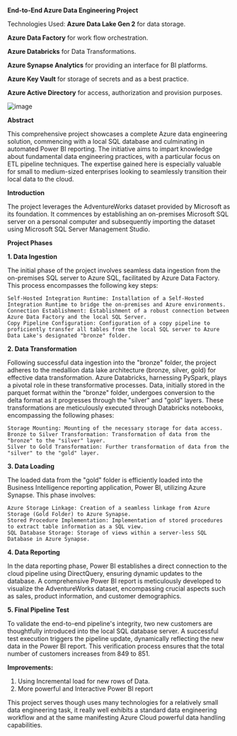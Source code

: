 **End-to-End Azure Data Engineering Project**

Technologies Used:
**Azure Data Lake Gen 2** for data storage.

**Azure Data Factory** for work flow orchestration.

**Azure Databricks** for Data Transformations.

**Azure Synapse Analytics** for providing an interface for BI platforms.

**Azure Key Vault** for storage of secrets and as a best practice.

**Azure Active Directory** for access, authorization and provision purposes.

![image](https://github.com/MuhammadZakiAhmad/dataengineeringendtoendproject_1/assets/110293196/bffde6b6-5b4d-452b-945a-72a6390d4b23)




**Abstract**

This comprehensive project showcases a complete Azure data engineering solution, commencing with a local SQL database and culminating in automated Power BI reporting. The initiative aims to impart knowledge about fundamental data engineering practices, with a particular focus on ETL pipeline techniques. The expertise gained here is especially valuable for small to medium-sized enterprises looking to seamlessly transition their local data to the cloud.

**Introduction**

The project leverages the AdventureWorks dataset provided by Microsoft as its foundation. It commences by establishing an on-premises Microsoft SQL server on a personal computer and subsequently importing the dataset using Microsoft SQL Server Management Studio.

**Project Phases**

**1. Data Ingestion**

The initial phase of the project involves seamless data ingestion from the on-premises SQL server to Azure SQL, facilitated by Azure Data Factory. This process encompasses the following key steps:

    Self-Hosted Integration Runtime: Installation of a Self-Hosted Integration Runtime to bridge the on-premises and Azure environments.
    Connection Establishment: Establishment of a robust connection between Azure Data Factory and the local SQL Server.
    Copy Pipeline Configuration: Configuration of a copy pipeline to proficiently transfer all tables from the local SQL server to Azure Data Lake's designated "bronze" folder.

**2. Data Transformation**

Following successful data ingestion into the "bronze" folder, the project adheres to the medallion data lake architecture (bronze, silver, gold) for effective data transformation. Azure Databricks, harnessing PySpark, plays a pivotal role in these transformative processes. Data, initially stored in the parquet format within the "bronze" folder, undergoes conversion to the delta format as it progresses through the "silver" and "gold" layers. These transformations are meticulously executed through Databricks notebooks, encompassing the following phases:

    Storage Mounting: Mounting of the necessary storage for data access.
    Bronze to Silver Transformation: Transformation of data from the "bronze" to the "silver" layer.
    Silver to Gold Transformation: Further transformation of data from the "silver" to the "gold" layer.

**3. Data Loading**

The loaded data from the "gold" folder is efficiently loaded into the Business Intelligence reporting application, Power BI, utilizing Azure Synapse. This phase involves:

    Azure Storage Linkage: Creation of a seamless linkage from Azure Storage (Gold Folder) to Azure Synapse.
    Stored Procedure Implementation: Implementation of stored procedures to extract table information as a SQL view.
    SQL Database Storage: Storage of views within a server-less SQL Database in Azure Synapse.

**4. Data Reporting**

In the data reporting phase, Power BI establishes a direct connection to the cloud pipeline using DirectQuery, ensuring dynamic updates to the database. A comprehensive Power BI report is meticulously developed to visualize the AdventureWorks dataset, encompassing crucial aspects such as sales, product information, and customer demographics.

**5. Final Pipeline Test**

To validate the end-to-end pipeline's integrity, two new customers are thoughtfully introduced into the local SQL database server. A successful test execution triggers the pipeline update, dynamically reflecting the new data in the Power BI report. This verification process ensures that the total number of customers increases from 849 to 851.

**Improvements:**
1. Using Incremental load for new rows of Data.
2. More powerful and Interactive Power BI report 

This project serves though uses many technologies for a relatively small data engineering task, it really well exhibits a standard data engineering workflow and at the same manifesting Azure Cloud powerful data handling capabilities.
